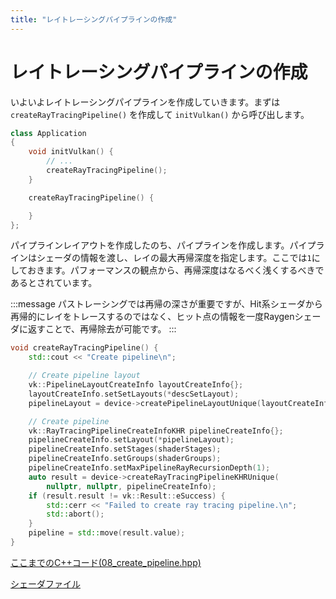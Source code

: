 ```yaml
---
title: "レイトレーシングパイプラインの作成"
---
```


# レイトレーシングパイプラインの作成

いよいよレイトレーシングパイプラインを作成していきます。まずは `createRayTracingPipeline()` を作成して `initVulkan()` から呼び出します。

```cpp
class Application
{
    void initVulkan() {
        // ...
        createRayTracingPipeline();
    }

    createRayTracingPipeline() {

    }
};
```

パイプラインレイアウトを作成したのち、パイプラインを作成します。パイプラインはシェーダの情報を渡し、レイの最大再帰深度を指定します。ここでは`1`にしておきます。パフォーマンスの観点から、再帰深度はなるべく浅くするべきであるとされています。

:::message
パストレーシングでは再帰の深さが重要ですが、Hit系シェーダから再帰的にレイをトレースするのではなく、ヒット点の情報を一度Raygenシェーダに返すことで、再帰除去が可能です。
:::

```cpp
void createRayTracingPipeline() {
    std::cout << "Create pipeline\n";

    // Create pipeline layout
    vk::PipelineLayoutCreateInfo layoutCreateInfo{};
    layoutCreateInfo.setSetLayouts(*descSetLayout);
    pipelineLayout = device->createPipelineLayoutUnique(layoutCreateInfo);

    // Create pipeline
    vk::RayTracingPipelineCreateInfoKHR pipelineCreateInfo{};
    pipelineCreateInfo.setLayout(*pipelineLayout);
    pipelineCreateInfo.setStages(shaderStages);
    pipelineCreateInfo.setGroups(shaderGroups);
    pipelineCreateInfo.setMaxPipelineRayRecursionDepth(1);
    auto result = device->createRayTracingPipelineKHRUnique(
        nullptr, nullptr, pipelineCreateInfo);
    if (result.result != vk::Result::eSuccess) {
        std::cerr << "Failed to create ray tracing pipeline.\n";
        std::abort();
    }
    pipeline = std::move(result.value);
}
```

[ここまでのC++コード(08_create_pipeline.hpp)](https://github.com/nishidate-yuki/vulkan_raytracing_from_scratch/blob/master/code/08_create_pipeline.hpp)

[シェーダファイル](https://github.com/nishidate-yuki/vulkan_raytracing_from_scratch/tree/master/shaders)
